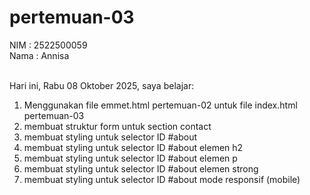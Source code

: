 # pertemuan-03

NIM : 2522500059<br>
Nama : Annisa<br><br>

Hari ini, Rabu 08 Oktober 2025, saya belajar:
<ol>
 <li>Menggunakan file emmet.html pertemuan-02 untuk file index.html pertemuan-03</li>
 <li>membuat struktur form untuk section contact</li>
 <li>membuat styling untuk selector ID #about</li>
 <li>membuat styling untuk selector ID #about elemen h2</li>
 <li>membuat styling untuk selector ID #about elemen p</li>
 <li>membuat styling untuk selector ID #about elemen strong</li>
 <li>membuat styling untuk selector ID #about mode responsif (mobile)</li>
</ol>